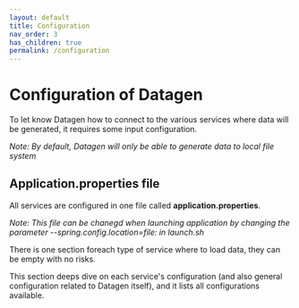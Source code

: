```yaml
---
layout: default
title: Configuration
nav_order: 3
has_children: true
permalink: /configuration
---
```


# Configuration of Datagen

To let know Datagen how to connect to the various services where data will be generated, it requires some input configuration.

_Note: By default, Datagen will only be able to generate data to local file system_


## Application.properties file

All services are configured in one file called **application.properties**.

_Note: This file can be chanegd when launching application by changing the parameter --spring.config.location=file: in launch.sh_

There is one section foreach type of service where to load data, they can be empty with no risks.

This section deeps dive on each service's configuration (and also general configuration related to Datagen itself), and it lists all configurations available.


